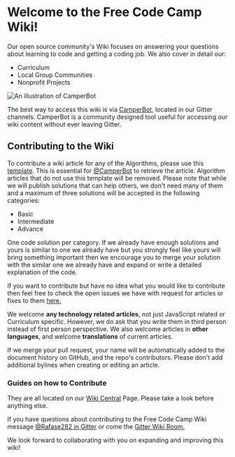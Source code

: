 # Welcome to the Free Code Camp Wiki!

Our open source community's Wiki focuses on answering your questions about learning to code and getting a coding job. We also cover in detail our:

- Curriculum
- Local Group Communities
- Nonprofit Projects

![An illustration of CamperBot](https://i.imgur.com/gyJwzkx.png)

The best way to access this wiki is via [CamperBot](CamperBot), located in our Gitter channels. CamperBot is a community designed tool useful for accessing our wiki content without ever leaving Gitter.

## Contributing to the Wiki

To contribute a wiki article for any of the Algorithms, please use this [template](Algorithm-Wiki-Template). This is essential for [@CamperBot](https://github.com/camperbot) to retrieve the article. Algorithm articles that do not use this template will be removed. Please note that while we will publish solutions that can help others, we don't need many of them and a maximum of three solutions will be accepted in the following categories:

- Basic
- Intermediate
- Advance

One code solution per category. If we already have enough solutions and yours is similar to one we already have but you strongly feel like yours will bring something important then we encourage you to merge your solution with the similar one we already have and expand or write a detailed explanation of the code.

If you want to contribute but have no idea what you would like to contribute then feel free to check the open issues we have with request for articles or fixes to them [here.](https://github.com/FreeCodeCamp/wiki/issues)

We welcome **any technology related articles**, not just JavaScript related or Curriculum specific. However, we do ask that you write them in third person instead of first person perspective. We also welcome articles in **other languages**, and welcome **translations** of current articles.

If we merge your pull request, your name will be automatically added to the document history on GitHub, and the repo's contributors. Please don't add additional bylines when creating or editing an article.

### Guides on how to Contribute

They are all located on our [Wiki Central](https://freecodecamp.github.io/wiki/en/wiki-central) Page. Please take a look before anything else.

If you have questions about contributing to the Free Code Camp Wiki message [@Rafase282 in Gitter](https://gitter.im/Rafase282) or come the [Gitter Wiki Room.](https://gitter.im/FreeCodeCamp/Wiki)

We look forward to collaborating with you on expanding and improving this wiki!
